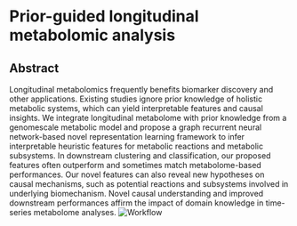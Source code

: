 # Prior-guided longitudinal metabolomic analysis

## Abstract

Longitudinal metabolomics frequently benefits biomarker discovery and other applications. Existing studies ignore prior knowledge of holistic metabolic systems, which can yield interpretable features and causal insights. We integrate longitudinal metabolome with prior knowledge from a genomescale metabolic model and propose a graph recurrent neural network-based novel representation learning framework to infer interpretable heuristic features for metabolic reactions and metabolic subsystems. In downstream clustering and classification, our proposed features often outperform and sometimes match metabolome-based performances. Our novel features can also reveal new hypotheses on causal mechanisms, such as potential reactions and subsystems involved in underlying biomechanism. Novel causal understanding and improved downstream performances affirm the impact of domain knowledge in time-series metabolome analyses.
![Workflow](https://github.com/user-attachments/assets/66b6237d-6734-4710-8c04-1a1b0463605b)
